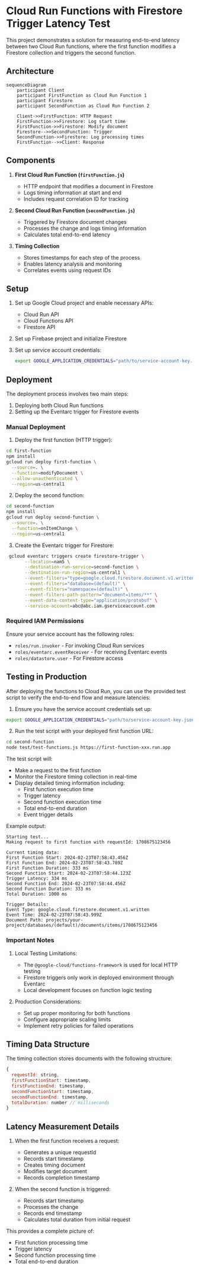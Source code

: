 # Cloud Run Functions with Firestore Trigger Latency Test

This project demonstrates a solution for measuring end-to-end latency between two Cloud Run functions, where the first function modifies a Firestore collection and triggers the second function.

## Architecture

```mermaid
sequenceDiagram
    participant Client
    participant FirstFunction as Cloud Run Function 1
    participant Firestore
    participant SecondFunction as Cloud Run Function 2
    
    Client->>FirstFunction: HTTP Request
    FirstFunction->>Firestore: Log start time
    FirstFunction->>Firestore: Modify document
    Firestore-->>SecondFunction: Trigger
    SecondFunction->>Firestore: Log processing times
    FirstFunction-->>Client: Response
```

## Components

1. **First Cloud Run Function (`firstFunction.js`)**
   - HTTP endpoint that modifies a document in Firestore
   - Logs timing information at start and end
   - Includes request correlation ID for tracking

2. **Second Cloud Run Function (`secondFunction.js`)**
   - Triggered by Firestore document changes
   - Processes the change and logs timing information
   - Calculates total end-to-end latency

3. **Timing Collection**
   - Stores timestamps for each step of the process
   - Enables latency analysis and monitoring
   - Correlates events using request IDs

## Setup

1. Set up Google Cloud project and enable necessary APIs:
   - Cloud Run API
   - Cloud Functions API
   - Firestore API

2. Set up Firebase project and initialize Firestore

3. Set up service account credentials:
   ```bash
   export GOOGLE_APPLICATION_CREDENTIALS="path/to/service-account-key.json"
   ```

## Deployment

The deployment process involves two main steps:
1. Deploying both Cloud Run functions
2. Setting up the Eventarc trigger for Firestore events

### Manual Deployment

1. Deploy the first function (HTTP trigger):
```bash
cd first-function
npm install
gcloud run deploy first-function \
  --source=. \
  --function=modifyDocument \
  --allow-unauthenticated \
  --region=us-central1
```

2. Deploy the second function:
```bash
cd second-function
npm install
gcloud run deploy second-function \
  --source=. \
  --function=onItemChange \
  --region=us-central1
```

3. Create the Eventarc trigger for Firestore:
```bash
 gcloud eventarc triggers create firestore-trigger \
       --location=nam5 \
       --destination-run-service=second-function \
       --destination-run-region=us-central1 \
       --event-filters="type=google.cloud.firestore.document.v1.written" \
       --event-filters="database=(default)" \
       --event-filters="namespace=(default)" \
       --event-filters-path-pattern="document=items/**" \
       --event-data-content-type="application/protobuf" \
       --service-account=abc@abc.iam.gserviceaccount.com
```

### Required IAM Permissions

Ensure your service account has the following roles:
- `roles/run.invoker` - For invoking Cloud Run services
- `roles/eventarc.eventReceiver` - For receiving Eventarc events
- `roles/datastore.user` - For Firestore access

## Testing in Production

After deploying the functions to Cloud Run, you can use the provided test script to verify the end-to-end flow and measure latencies:

1. Ensure you have the service account credentials set up:
```bash
export GOOGLE_APPLICATION_CREDENTIALS="path/to/service-account-key.json"
```

2. Run the test script with your deployed first function URL:
```bash
cd second-function
node test/test-functions.js https://first-function-xxx.run.app
```

The test script will:
- Make a request to the first function
- Monitor the Firestore timing collection in real-time
- Display detailed timing information including:
  * First function execution time
  * Trigger latency
  * Second function execution time
  * Total end-to-end duration
  * Event trigger details

Example output:
```
Starting test...
Making request to first function with requestId: 1708675123456

Current timing data:
First Function Start: 2024-02-23T07:58:43.456Z
First Function End: 2024-02-23T07:58:43.789Z
First Function Duration: 333 ms
Second Function Start: 2024-02-23T07:58:44.123Z
Trigger Latency: 334 ms
Second Function End: 2024-02-23T07:58:44.456Z
Second Function Duration: 333 ms
Total Duration: 1000 ms

Trigger Details:
Event Type: google.cloud.firestore.document.v1.written
Event Time: 2024-02-23T07:58:43.999Z
Document Path: projects/your-project/databases/(default)/documents/items/1708675123456
```

### Important Notes

1. Local Testing Limitations:
   - The `@google-cloud/functions-framework` is used for local HTTP testing
   - Firestore triggers only work in deployed environment through Eventarc
   - Local development focuses on function logic testing

2. Production Considerations:
   - Set up proper monitoring for both functions
   - Configure appropriate scaling limits
   - Implement retry policies for failed operations

## Timing Data Structure

The timing collection stores documents with the following structure:
```javascript
{
  requestId: string,
  firstFunctionStart: timestamp,
  firstFunctionEnd: timestamp,
  secondFunctionStart: timestamp,
  secondFunctionEnd: timestamp,
  totalDuration: number // milliseconds
}
```

## Latency Measurement Details

1. When the first function receives a request:
   - Generates a unique requestId
   - Records start timestamp
   - Creates timing document
   - Modifies target document
   - Records completion timestamp

2. When the second function is triggered:
   - Records start timestamp
   - Processes the change
   - Records end timestamp
   - Calculates total duration from initial request

This provides a complete picture of:
- First function processing time
- Trigger latency
- Second function processing time
- Total end-to-end duration
